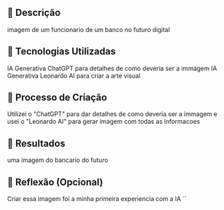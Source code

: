 
## 📒 Descrição
 imagem de um funcionario de um banco no futuro digital

## 🤖 Tecnologias Utilizadas
IA Generativa ChatGPT para detalhes de como deveria ser a immagem
IA Generativa Leonardo AI para criar a arte visual

## 🧐 Processo de Criação
Utilizei o "ChatGPT" para dar detalhes de como deveria ser a immagem e usei o "Leonardo AI" para gerar imagem com todas as informacoes 

## 🚀 Resultados
uma imagem do bancario do futuro

## 💭 Reflexão (Opcional)
Criar essa imagem foi a minha primeira experiencia com a IA
``
